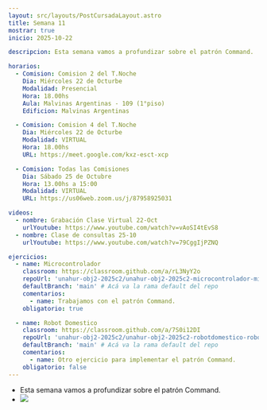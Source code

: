 ```yaml
---
layout: src/layouts/PostCursadaLayout.astro
title: Semana 11
mostrar: true
inicio: 2025-10-22

descripcion: Esta semana vamos a profundizar sobre el patrón Command.

horarios:
  - Comision: Comision 2 del T.Noche
    Dia: Miércoles 22 de Octurbe
    Modalidad: Presencial
    Hora: 18.00hs
    Aula: Malvinas Argentinas - 109 (1°piso)
    Edificion: Malvinas Argentinas

  - Comision: Comision 4 del T.Noche
    Dia: Miércoles 22 de Octurbe
    Modalidad: VIRTUAL
    Hora: 18.00hs
    URL: https://meet.google.com/kxz-esct-xcp

  - Comision: Todas las Comisiones
    Dia: Sábado 25 de Octubre
    Hora: 13.00hs a 15:00
    Modalidad: VIRTUAL
    URL: https://us06web.zoom.us/j/87958925031

videos:
  - nombre: Grabación Clase Virtual 22-Oct
    urlYoutube: https://www.youtube.com/watch?v=vAoSI4tEvS8
  - nombre: Clase de consultas 25-10
    urlYoutube: https://www.youtube.com/watch?v=79CggIjPZNQ

ejercicios:
  - name: Microcontrolador
    classroom: https://classroom.github.com/a/rL3NyY2o
    repoUrl: 'unahur-obj2-2025c2/unahur-obj2-2025c2-microcontrolador-microcontrolador' # Acá va la URL del repo sin el "https://github.com/"
    defaultBranch: 'main' # Acá va la rama default del repo
    comentarios:
      - name: Trabajamos con el patrón Command.
    obligatorio: true

  - name: Robot Domestico
    classroom: https://classroom.github.com/a/7S0i12DI
    repoUrl: 'unahur-obj2-2025c2/unahur-obj2-2025c2-robotdomestico-robotDomestico' # Acá va la URL del repo sin el "https://github.com/"
    defaultBranch: 'main' # Acá va la rama default del repo
    comentarios:
      - name: Otro ejercicio para implementar el patrón Command.
    obligatorio: false
---
```


- Esta semana vamos a profundizar sobre el patrón Command.
- <div ><img src="/img/command.png"></img></div>
